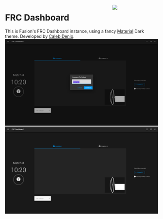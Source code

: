 [<img src="images/icon.png" align="right" width="150">](https://github.com/FRCDashboard/FRCDashboard)
# FRC Dashboard
This is Fusion's FRC Dashboard instance, using a fancy [Material](https://material.io) Dark theme. Developed by [Caleb Denio](https://calebdenio.me).
![Robot Connection dialog](images/connect-dialog.png)
![Our FRC Dashboard](images/screenshot.png)